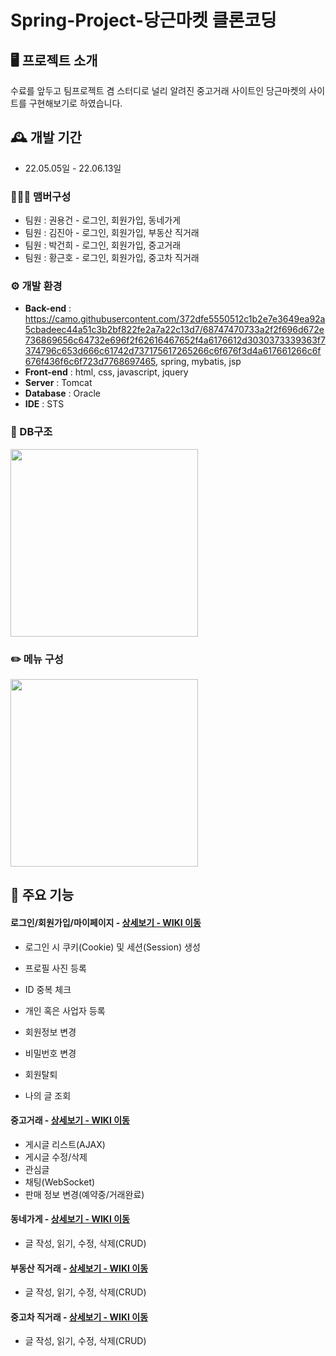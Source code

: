# Spring-Project-당근마켓 클론코딩

## 🖥️ 프로젝트 소개
수료를 앞두고 팀프로젝트 겸 스터디로 널리 알려진 중고거래 사이트인 당근마켓의 사이트를 구현해보기로 하였습니다.
<br>

## 🕰️ 개발 기간
* 22.05.05일 - 22.06.13일

### 🧑‍🤝‍🧑 맴버구성
 - 팀원 : 권용건 - 로그인, 회원가입, 동네가게
 - 팀원 : 김진아 - 로그인, 회원가입, 부동산 직거래
 - 팀원 : 박건희 - 로그인, 회원가입, 중고거래
 - 팀원 : 황근호 - 로그인, 회원가입, 중고차 직거래

### ⚙️ 개발 환경
- **Back-end** : https://camo.githubusercontent.com/372dfe5550512c1b2e7e3649ea92a5cbadeec44a51c3b2bf822fe2a7a22c13d7/68747470733a2f2f696d672e736869656c64732e696f2f62616467652f4a6176612d3030373339363f7374796c653d666c61742d737175617265266c6f676f3d4a617661266c6f676f436f6c6f723d7768697465, spring, mybatis, jsp
- **Front-end** : html, css, javascript, jquery
- **Server** : Tomcat
- **Database** : Oracle
- **IDE** : STS

### 📎 DB구조
<img style="width:300px; height:300px" src="https://github.com/dorandoran104/SpringBoot-Project-MEGABOX/assets/117650784/3fec75b8-bf04-46f1-b65d-f75978dd764f">

### ✏️ 메뉴 구성
<img style="width:300px; height:300px" src="https://github.com/dorandoran104/SpringBoot-Project-MEGABOX/assets/117650784/4c8a96d4-fe6e-4e0a-9442-a706fbd3e17c">

## 📌 주요 기능
#### 로그인/회원가입/마이페이지 - <a href="https://github.com/dorandoran104/SpringProject_CarrotMarket/wiki/%EB%A1%9C%EA%B7%B8%EC%9D%B8-%ED%9A%8C%EC%9B%90%EA%B0%80%EC%9E%85-%EB%A7%88%EC%9D%B4%ED%8E%98%EC%9D%B4%EC%A7%80(Member)" >상세보기 - WIKI 이동</a>

- 로그인 시 쿠키(Cookie) 및 세션(Session) 생성

- 프로필 사진 등록
- ID 중복 체크
- 개인 혹은 사업자 등록

- 회원정보 변경
- 비밀번호 변경
- 회원탈퇴
- 나의 글 조회

#### 중고거래 - <a href="#" >상세보기 - WIKI 이동</a>
- 게시글 리스트(AJAX)
- 게시글 수정/삭제
- 관심글
- 채팅(WebSocket)
- 판매 정보 변경(예약중/거래완료)

#### 동네가게 - <a href="#" >상세보기 - WIKI 이동</a>
- 글 작성, 읽기, 수정, 삭제(CRUD)

#### 부동산 직거래 - <a href="#" >상세보기 - WIKI 이동</a> 
- 글 작성, 읽기, 수정, 삭제(CRUD)

#### 중고차 직거래 - <a href="#" >상세보기 - WIKI 이동</a> 
- 글 작성, 읽기, 수정, 삭제(CRUD)
